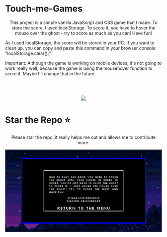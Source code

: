 # Touch-me-Games
<p align="center">This project is a simple vanilla JavaScript and CSS game that I made. To store the score, I used localStorage.
 To score it, you have to hover the mouse over the ghost - try to score as much as you can! Have fun!

As I used localStorage, the score will be stored in your PC. If you want to clean up, 
you can copy and paste this command in your browser console: "localStorage.clear();". 

Important: Although the game is working on mobile devices, it's not going to work really well,
 because the game is using the mousehover function to score it. Maybe I'll change that in the future.
</p><br>
<p align="center"><br>
  <a href="https://github.com/penucuriCode">
    <img src="https://lanyard-profile-readme.vercel.app/api/447411230098063362"/>
     </a>

# Star the Repo ⭐
<p align="center">Please star the repo, it really helps me out and allows me to contribute more.</p>
<img src="https://github.com/GarudaID/Touch-me-Games/blob/main/okesip.PNG">
